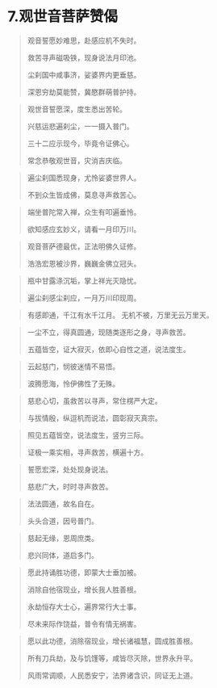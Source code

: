 # 7.观世音菩萨赞偈

> 观音誓愿妙难思，赴感应机不失时。
>
> 救苦寻声磁吸铁，现身说法月印池。
>
> 尘刹国中咸事济，娑婆界内更垂慈。
>
> 深恩穷劫莫能赞，冀愍群萌普护持。

> 观世音誓愿深，度生悉出苦轮。
>
> 兴慈运悲遍刹尘，一一摄入普门。
>
> 三十二应示现今，毕竟令证佛心。
>
> 常念恭敬观世音，灾消吉庆临。

> 遍尘刹国悉现身，尤怜娑婆世界人。
>
> 不到众生皆成佛，莫息寻声救苦心。

> 端坐普陀常入禅，众生有叩遍垂怜。
>
> 欲知感应玄妙义，请看一月印万川。

> 观音菩萨德最优，正法明佛久证修。
>
> 浩浩宏恩被沙界，巍巍金佛立冠头。

> 瓶中甘露涤沉垢，掌上祥光灭隐忧。
>
> 遍尘刹感尘刹应，一月万川印现周。

> 有感即通，千江有水千江月。 无机不被，万里无云万里天。

> 一尘不立，得真圆通，现随类逐形之身，寻声救苦。
>
> 五蕴皆空，证大寂灭，依即心自性之道，说法度生。

> 云起慈门，悯彼迷情不易悟。
>
> 波腾愿海，怜伊佛性了无殊。

> 慈悲心切，虽救苦以寻声，常住楞严大定。
>
> 与拔情殷，纵逗机而说法，圆彰寂灭真宗。

> 照见五蕴皆空，说法度生，竖穷三际。
>
> 证极一乘实相，寻声救苦，横遍十方。

> 誓愿宏深，处处现身说法。
>
> 慈悲广大，时时寻声救苦。

> 法法圆通，故名自在。
>
> 头头合道，因号普门。

> 慈起无缘，恩周庶类。
>
> 悲兴同体，道启多门。

> 愿此持诵胜功德，即蒙大士垂加被。
>
> 消除自他宿现业，增长我人胜善根。
>
> 永劫恒存大士心，遍界常行大士事。
>
> 尽未来际作饶益，普令有情无祸害。

> 愿以此功德，消除宿现业，增长诸福慧，圆成胜善根。
>
> 所有刀兵劫，及与饥馑等，咸皆尽灭除，世界永升平。
>
> 风雨常调顺，人民悉安宁，法界诸含识，同证无上道。


